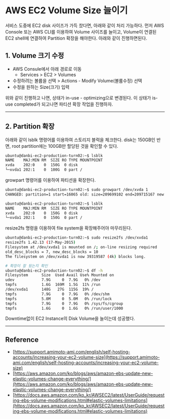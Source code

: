 # AWS EC2 Volume Size 늘이기

서비스 도중에 EC2 disk 사이즈가 가득 찼다면, 아래와 같이 처리 가능하다. 먼저
AWS Console 또는 AWS CLI를 이용하여 Volume 사이즈를 늘이고, Volume이 연결된 EC2 shell에 연결하여 Partition 확장을 해야한다. 아래와 같이 진행하면된다.

## 1. Volume 크기 수정
- AWS Consule에서 아래 경로로 이동
    - Services > EC2 > Volumes 
- 수정하려는 볼륨을 선택 > Actions - Modify Volume(볼륨수정) 선택 
- 수정을 원하는 Size(크기) 입력

위와 같이 진행하고 나면, 상태가 in-use - optimizing으로 변경된다. 이 상태가 is-use completed가 되고나면 파티션 확장 작업을 진행하자.

---

## 2. Partition 확장
아래와 같이 lsblk 명령어를 이용하여 스토리지 블럭을 체크한다. 
disk는 150GB인 반면, root partition에는 100GB만 할당된 것을 확인할 수 있다.

```bash
ubuntu@danbi-ec2-production-turn02:~$ lsblk
NAME    MAJ:MIN RM  SIZE RO TYPE MOUNTPOINT
xvda    202:0    0  150G  0 disk 
└─xvda1 202:1    0  100G  0 part /
```

growpart 명령어를 이용하여 파티션을 확장한다.

```bash
ubuntu@danbi-ec2-production-turn02:~$ sudo growpart /dev/xvda 1
CHANGED: partition=1 start=16065 old: size=209699102 end=209715167 new: size=314556702,end=314572767

ubuntu@danbi-ec2-production-turn02:~$ lsblk
NAME    MAJ:MIN RM  SIZE RO TYPE MOUNTPOINT
xvda    202:0    0  150G  0 disk 
└─xvda1 202:1    0  150G  0 part /
```

resize2fs 명령을 이용하여 file system을 확장해주어야 마무리된다.

```bash
ubuntu@danbi-ec2-production-turn02:~$ sudo resize2fs /dev/xvda1
resize2fs 1.42.13 (17-May-2015)
Filesystem at /dev/xvda1 is mounted on /; on-line resizing required
old_desc_blocks = 7, new_desc_blocks = 10
The filesystem on /dev/xvda1 is now 39319587 (4k) blocks long.

# 확장이 잘 됬는지 확인
ubuntu@danbi-ec2-production-turn02:~$ df -h
Filesystem      Size  Used Avail Use% Mounted on
udev            7.9G     0  7.9G   0% /dev
tmpfs           1.6G  169M  1.5G  11% /run
/dev/xvda1      148G   27G  115G  19% /
tmpfs           7.9G     0  7.9G   0% /dev/shm
tmpfs           5.0M     0  5.0M   0% /run/lock
tmpfs           7.9G     0  7.9G   0% /sys/fs/cgroup
tmpfs           1.6G     0  1.6G   0% /run/user/1000
```

Downtime없이 EC2 Instance의 Disk Volume을 늘이는데 성공했다. 

---

## Reference
- [https://support.amimoto-ami.com/english/self-hosting-accounts/increasing-your-ec2-volume-size](https://support.amimoto-ami.com/english/self-hosting-accounts/increasing-your-ec2-volume-size)
- [https://aws.amazon.com/ko/blogs/aws/amazon-ebs-update-new-elastic-volumes-change-everything/](https://aws.amazon.com/ko/blogs/aws/amazon-ebs-update-new-elastic-volumes-change-everything/)
- [https://docs.aws.amazon.com/ko_kr/AWSEC2/latest/UserGuide/requesting-ebs-volume-modifications.html#elastic-volumes-limitations](https://docs.aws.amazon.com/ko_kr/AWSEC2/latest/UserGuide/requesting-ebs-volume-modifications.html#elastic-volumes-limitations)

